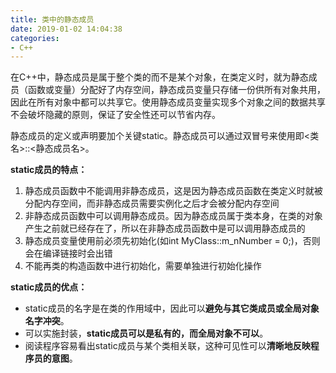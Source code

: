 ```yaml
---
title: 类中的静态成员
date: 2019-01-02 14:04:38
categories: 
- C++
---
```


在C++中，静态成员是属于整个类的而不是某个对象，在类定义时，就为静态成员（函数或变量）分配好了内存空间，静态成员变量只存储一份供所有对象共用，因此在所有对象中都可以共享它。使用静态成员变量实现多个对象之间的数据共享不会破坏隐藏的原则，保证了安全性还可以节省内存。

静态成员的定义或声明要加个关键static。静态成员可以通过双冒号来使用即<类名>::<静态成员名>。

**static成员的特点：**

1. 静态成员函数中不能调用非静态成员，这是因为静态成员函数在类定义时就被分配内存空间，而非静态成员需要实例化之后才会被分配内存空间
2. 非静态成员函数中可以调用静态成员。因为静态成员属于类本身，在类的对象产生之前就已经存在了，所以在非静态成员函数中是可以调用静态成员的
3. 静态成员变量使用前必须先初始化(如int MyClass::m_nNumber = 0;)，否则会在编译链接时会出错
4. 不能再类的构造函数中进行初始化，需要单独进行初始化操作

**static成员的优点：**

*   static成员的名字是在类的作用域中，因此可以**避免与其它类成员或全局对象名字冲突**。
*   可以实施封装，**static成员可以是私有的，而全局对象不可以**。
*   阅读程序容易看出static成员与某个类相关联，这种可见性可以**清晰地反映程序员的意图**。
